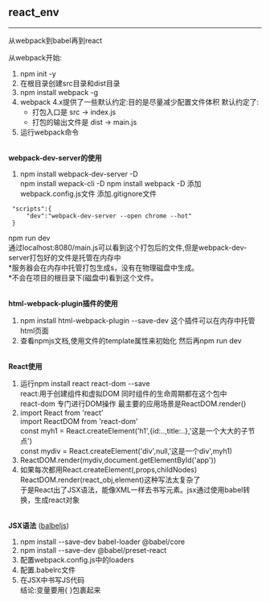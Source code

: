## react_env

---

从webpack到babel再到react

从webpack开始:
1. npm init -y
2. 在根目录创建src目录和dist目录
3. npm install webpack -g
4. webpack 4.x提供了一些默认约定:目的是尽量减少配置文件体积
   默认约定了:
    + 打包入口是 src -> index.js
    + 打包的输出文件是 dist -> main.js    
5. 运行webpack命令<br/><br/>

**webpack-dev-server的使用**  
1. npm install webpack-dev-server -D  
   npm install wepack-cli -D
   npm install webpack -D
   添加webpack.config.js文件
   添加.gitignore文件
```
 "scripts":{
     "dev":"webpack-dev-server --open chrome --hot"
 }
```
npm run dev  
通过localhost:8080/main.js可以看到这个打包后的文件,但是webpack-dev-server打包好的文件是托管在内存中  
*服务器会在内存中托管打包生成s，没有在物理磁盘中生成。  
*不会在项目的根目录下(磁盘中)看到这个文件。 <br/><br/> 

**html-webpack-plugin插件的使用**
1.  npm install html-webpack-plugin --save-dev
    这个插件可以在内存中托管html页面
2.  查看npmjs文档,使用文件的template属性来初始化
     然后再npm run dev <br/><br/>

**React使用**
1.  运行npm install react react-dom --save  
    react:用于创建组件和虚拟DOM 同时组件的生命周期都在这个包中  
    react-dom 专门进行DOM操作 最主要的应用场景是ReactDOM.render()  
2.  import React from 'react'  
    import ReactDOM from 'react-dom'  
    const myh1 = React.createElement('h1',{id:..,title:..},'这是一个大大的子节点')  
    const mydiv = React.createElement('div',null,'这是一个div',myh1)  
3.  ReactDOM.render(mydiv,document.getElementById('app'))  
4.  如果每次都用React.createElement(<T>,props,childNodes)  
              ReactDOM.render(react_obj,element)这种写法太复杂了  
    于是React出了JSX语法，能像XML一样去书写元素。jsx通过使用babel转换，生成react对象  <br/><br/>

**JSX语法** ([balbeljs](https://babeljs.io/setup#installation))
1.  npm install --save-dev babel-loader @babel/core
2.  npm install --save-dev @babel/preset-react
3.  配置webpack.config.js中的loaders
4.  配置.babelrc文件
5.  在JSX中书写JS代码  
    结论:变量要用{ }包裹起来
